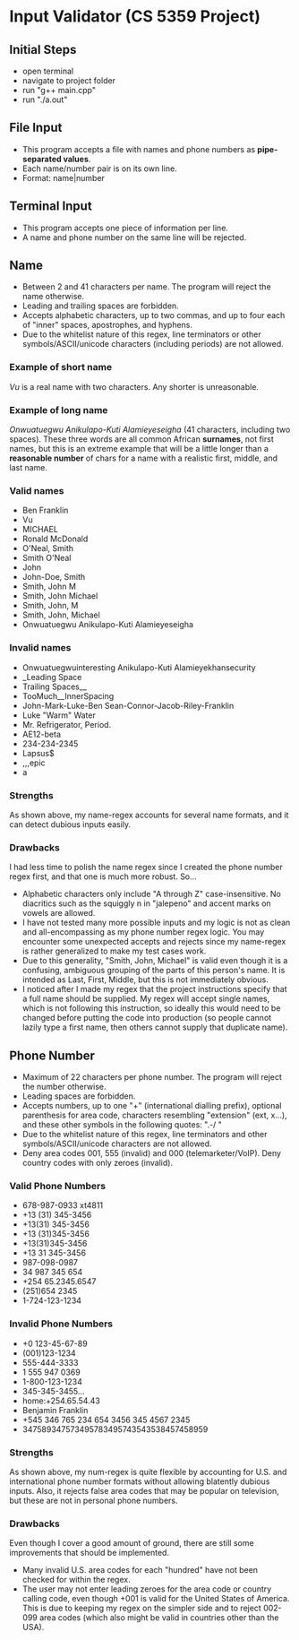 # Input Validator (CS 5359 Project)

## Initial Steps

- open terminal
- navigate to project folder
- run "g++ main.cpp"
- run "./a.out"

## File Input

- This program accepts a file with names and phone numbers as **pipe-separated values**.
- Each name/number pair is on its own line.
- Format: name|number

## Terminal Input

- This program accepts one piece of information per line.
- A name and phone number on the same line will be rejected.

## Name

- Between 2 and 41 characters per name. The program will reject the name otherwise.
- Leading and trailing spaces are forbidden.
- Accepts alphabetic characters, up to two commas, and up to four each of "inner" spaces, apostrophes, and hyphens.
- Due to the whitelist nature of this regex, line terminators or other symbols/ASCII/unicode characters (including periods) are not allowed.

### Example of short name

_Vu_ is a real name with two characters. Any shorter is unreasonable.

### Example of long name

_Onwuatuegwu Anikulapo-Kuti Alamieyeseigha_ (41 characters, including two spaces). These three words are all common African **surnames**, not first names, but this is an extreme example that will be a little longer than a __reasonable number__ of chars for a name with a realistic first, middle, and last name.

### Valid names

- Ben Franklin
- Vu
- MICHAEL
- Ronald McDonald
- O'Neal, Smith
- Smith O'Neal
- John
- John-Doe, Smith
- Smith, John M
- Smith, John Michael
- Smith, John, M
- Smith, John, Michael
- Onwuatuegwu Anikulapo-Kuti Alamieyeseigha

### Invalid names

- Onwuatuegwuinteresting Anikulapo-Kuti Alamieyekhansecurity
- _Leading Space
- Trailing Spaces__
- TooMuch__InnerSpacing
- John-Mark-Luke-Ben Sean-Connor-Jacob-Riley-Franklin
- Luke "Warm" Water
- Mr. Refrigerator, Period.
- AE12-beta
- 234-234-2345
- Lapsus$
- ,,,epic
- a

### Strengths

As shown above, my name-regex accounts for several name formats, and it can detect dubious inputs easily.

### Drawbacks

I had less time to polish the name regex since I created the phone number regex first, and that one is much more robust. So...
- Alphabetic characters only include "A through Z" case-insensitive. No diacritics such as the squiggly n in "jalepeno" and accent marks on vowels are allowed.
- I have not tested many more possible inputs and my logic is not as clean and all-encompassing as my phone number regex logic. You may encounter some unexpected accepts and rejects since my name-regex is rather generalized to make my test cases work.
- Due to this generality, "Smith, John, Michael" is valid even though it is a confusing, ambiguous grouping of the parts of this person's name. It is intended as Last, First, Middle, but this is not immediately obvious.
- I noticed after I made my regex that the project instructions specify that a full name should be supplied. My regex will accept single names, which is not following this instruction, so ideally this would need to be changed before putting the code into production (so people cannot lazily type a first name, then others cannot supply that duplicate name).

## Phone Number

- Maximum of 22 characters per phone number. The program will reject the number otherwise.
- Leading spaces are forbidden.
- Accepts numbers, up to one "+" (international dialling prefix), optional parenthesis for area code, characters resembling "extension" (ext, x...), and these other symbols in the following quotes: ".-/ "
- Due to the whitelist nature of this regex, line terminators and other symbols/ASCII/unicode characters are not allowed.
- Deny area codes 001, 555 (invalid) and 000 (telemarketer/VoIP). Deny country codes with only zeroes (invalid).

### Valid Phone Numbers

- 678-987-0933 xt4811
- +13 (31) 345-3456
- +13(31) 345-3456
- +13 (31)345-3456
- +13(31)345-3456
- +13 31 345-3456
- 987-098-0987
- 34 987 345 654
- +254 65.2345.6547
- (251)654 2345
- 1-724-123-1234

### Invalid Phone Numbers

- +0 123-45-67-89
- (001)123-1234
- 555-444-3333
- 1 555 947 0369
- 1-800-123-1234
- 345-345-3455...
- home:+254.65.54.43
- Benjamin Franklin
- +545 346 765 234 654 3456 345 4567 2345
- 347589347573495783495743543538457458959

### Strengths

As shown above, my num-regex is quite flexible by accounting for U.S. and international phone number formats without allowing blatently dubious inputs. Also, it rejects false area codes that may be popular on television, but these are not in personal phone numbers.

### Drawbacks

Even though I cover a good amount of ground, there are still some improvements that should be implemented.
- Many invalid U.S. area codes for each "hundred" have not been checked for within the regex.
- The user may not enter leading zeroes for the area code or country calling code, even though +001 is valid for the United States of America. This is due to keeping my regex on the simpler side and to reject 002-099 area codes (which also might be valid in countries other than the USA).